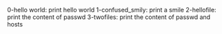 0-hello world: print hello world
1-confused_smily: print a smile
2-hellofile: print the content of passwd
3-twofiles: print the content of passwd and hosts
